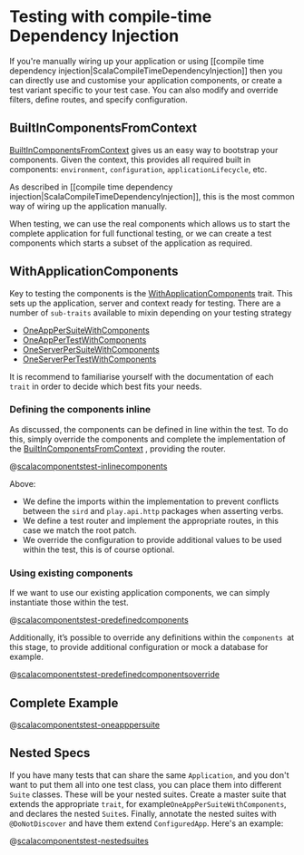 <!--- Copyright (C) from 2022 The Play Framework Contributors <https://github.com/playframework>, 2011-2021 Lightbend Inc. <https://www.lightbend.com> -->

# Testing with compile-time Dependency Injection

If you're manually wiring up your application or using [[compile time dependency injection|ScalaCompileTimeDependencyInjection]] then you can directly use and customise your application components, or create a test variant specific to your test case. You can also modify and override filters, define routes, and specify configuration.

## BuiltInComponentsFromContext

[BuiltInComponentsFromContext](api/scala/play/api/BuiltInComponentsFromContext.html)  gives us an easy way to bootstrap your components. Given the context, this provides all required built in components: `environment`, `configuration`, `applicationLifecycle`, etc.

As described in [[compile time dependency injection|ScalaCompileTimeDependencyInjection]], this is the most common way of wiring up the application manually.

When testing, we can use the real components which allows us to start the complete application for full functional testing, or we can create a test components which starts a subset of the application as required.

## WithApplicationComponents

Key to testing the components is the [WithApplicationComponents](api/scala/org/scalatestplus/play/components/WithApplicationComponents.html) trait. This sets up the application, server and context ready for testing. There are a number of `sub-traits` available to mixin depending on your testing strategy
* [OneAppPerSuiteWithComponents](api/scala/org/scalatestplus/play/components/OneAppPerSuiteWithComponents.html)
* [OneAppPerTestWithComponents](api/scala/org/scalatestplus/play/components/OneAppPerTestWithComponents.html)
* [OneServerPerSuiteWithComponents](api/scala/org/scalatestplus/play/components/OneServerPerSuiteWithComponents.html)
* [OneServerPerTestWithComponents](api/scala/org/scalatestplus/play/components/OneServerPerTestWithComponents.html)

It is recommend to familiarise yourself with the documentation of each `trait` in order to decide which best fits your needs.

### Defining the components inline

As discussed, the components can be defined in line within the test. To do this, simply override the components and complete the implementation of the [BuiltInComponentsFromContext](api/scala/play/api/BuiltInComponentsFromContext.html) , providing the router.

@[scalacomponentstest-inlinecomponents](code/oneapppersuite/ExampleComponentsSpec.scala)

Above:
* We define the imports within the implementation to prevent conflicts between the `sird` and `play.api.http` packages when asserting verbs.
* We define a test router and implement the appropriate routes, in this case we match the root patch.
* We override the configuration to provide additional values to be used within the test, this is of course optional.

### Using existing components

If we want to use our existing application components, we can simply instantiate those within the test. 

@[scalacomponentstest-predefinedcomponents](code/oneapppertest/ExamplePreDefinedComponentsSpec.scala)

Additionally, it’s possible to override any definitions within the `components `at this stage, to  provide additional configuration or mock a database for example.

@[scalacomponentstest-predefinedcomponentsoverride](code/oneapppertest/ExamplePreDefinedOverrideComponentsSpec.scala)

## Complete Example

@[scalacomponentstest-oneapppersuite](code/oneapppersuite/ExampleComponentsSpec.scala)

## Nested Specs

If you have many tests that can share the same `Application`, and you don't want to put them all into one test class, you can place them into different `Suite` classes. These will be your nested suites. Create a master suite that extends the appropriate `trait`, for example`OneAppPerSuiteWithComponents`, and declares the nested `Suite`s. Finally, annotate the nested suites with `@DoNotDiscover` and have them extend `ConfiguredApp`. Here's an example:

@[scalacomponentstest-nestedsuites](code/oneapppersuite/NestedExampleComponentsSpec.scala)
